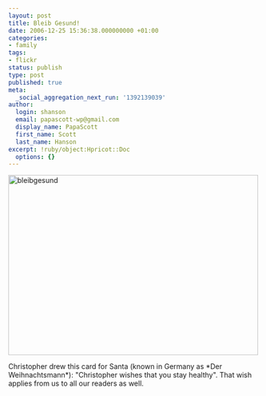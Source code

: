 ```yaml
---
layout: post
title: Bleib Gesund!
date: 2006-12-25 15:36:38.000000000 +01:00
categories:
- family
tags:
- flickr
status: publish
type: post
published: true
meta:
  _social_aggregation_next_run: '1392139039'
author:
  login: shanson
  email: papascott-wp@gmail.com
  display_name: PapaScott
  first_name: Scott
  last_name: Hanson
excerpt: !ruby/object:Hpricot::Doc
  options: {}
---
```

<p><a href="http://www.flickr.com/photos/papascott/332744642/" title="Photo Sharing"><img src="1.static.flickr.com/128/332744642_f3a52f2ca6.jpg" width="500" height="361" alt="bleibgesund" /></a></p>
<p>Christopher drew this card for Santa (known in Germany as *Der Weihnachtsmann*): "Christopher wishes that you stay healthy". That wish applies from us to all our readers as well.</p>
